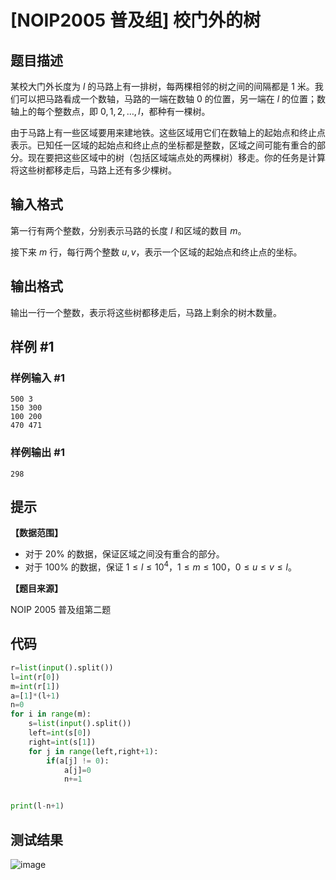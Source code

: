 # [NOIP2005 普及组] 校门外的树

## 题目描述

某校大门外长度为 $l$ 的马路上有一排树，每两棵相邻的树之间的间隔都是 $1$ 米。我们可以把马路看成一个数轴，马路的一端在数轴 $0$ 的位置，另一端在 $l$ 的位置；数轴上的每个整数点，即 $0,1,2,\dots,l$，都种有一棵树。


由于马路上有一些区域要用来建地铁。这些区域用它们在数轴上的起始点和终止点表示。已知任一区域的起始点和终止点的坐标都是整数，区域之间可能有重合的部分。现在要把这些区域中的树（包括区域端点处的两棵树）移走。你的任务是计算将这些树都移走后，马路上还有多少棵树。

## 输入格式

第一行有两个整数，分别表示马路的长度 $l$ 和区域的数目 $m$。

接下来 $m$ 行，每行两个整数 $u, v$，表示一个区域的起始点和终止点的坐标。

## 输出格式

输出一行一个整数，表示将这些树都移走后，马路上剩余的树木数量。

## 样例 #1

### 样例输入 #1

```
500 3
150 300
100 200
470 471
```

### 样例输出 #1

```
298
```

## 提示

**【数据范围】**

- 对于 $20\%$ 的数据，保证区域之间没有重合的部分。
- 对于 $100\%$ 的数据，保证 $1 \leq l \leq 10^4$，$1 \leq m \leq 100$，$0 \leq u \leq v \leq l$。

**【题目来源】**

NOIP 2005 普及组第二题


## 代码
```python
r=list(input().split())
l=int(r[0])
m=int(r[1])
a=[1]*(l+1)
n=0
for i in range(m):
	s=list(input().split())
	left=int(s[0])
	right=int(s[1])
	for j in range(left,right+1):
		if(a[j] != 0):
			a[j]=0
			n+=1


print(l-n+1)
```


## 测试结果
![image](https://github.com/EnthycS/LuoGuAlgorithmQuestions/assets/93430961/123254e8-4eff-4db2-9ad5-4d3c16ee3bf9)
